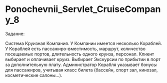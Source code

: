 # Ponochevnii_Servlet_CruiseCompany_8
Задание:

Система Круизная Компания. У Компании имеется несколько Кораблей. У Кораблей есть пассажиро-вместимость, маршрут,
количество посещаемых портов, длительность одного круиза, персонал. Клиент выбирает и оплачивает круиз.
Выбирает Экскурсии по прибытии в порт за дополнительную плату. Администратор Корабля указывает бонусы для пассажиров,
учитывая класс билета (бассейн, спорт зал, кинозал, косметические салоны...).
